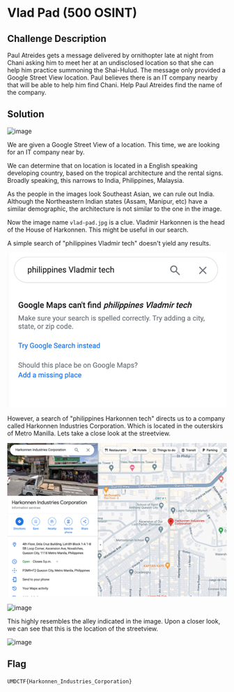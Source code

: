 
# Vlad Pad (500 OSINT)





## Challenge Description


Paul Atreides gets a message delivered by ornithopter late at night from Chani asking him to meet her at an undisclosed location so that she can help him practice summoning the Shai-Hulud. The message only provided a Google Street View location. Paul believes there is an IT company nearby that will be able to help him find Chani. Help Paul Atreides find the name of the company.





## Solution




![image](images/vlad-pad.jpg)



We are given a Google Street View of a location. This time, we are looking for an IT company near by. 

We can determine that on location is located in a English speaking developing country, based on the tropical architecture and the rental signs.  Broadly speaking, this narrows to India, Philippines, Malaysia. 

As the people in the images look Southeast Asian, we can rule out India. Although the Northeastern Indian states (Assam, Manipur, etc) have a similar demographic, the architecture is not similar to the one in the image. 


Now the image name ```vlad-pad.jpg``` is a clue. Vladmir Harkonnen is the head of the House of Harkonnen. This might be useful in our search. 


A simple search of "philippines Vladmir tech" doesn't yield any results. 

![iamge](images/image11.png)

However, a search of "philippines Harkonnen tech" directs us to a company called Harkonnen Industries Corporation. Which is located in the outerskirs of Metro Manilla. Lets take a close look at the streetview. 


![image](images/image-1.png)

![image](images/image13.png)

This highly resembles the alley indicated in the image. Upon a closer look, we can see that this is the location of the streetview. 





![image](images/image14.png)




## Flag

```UMDCTF{Harkonnen_Industries_Corporation}```

